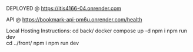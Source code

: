 DEPLOYED @ https://itis4166-04.onrender.com

API @ https://bookmark-api-pm6u.onrender.com/health

Local Hosting Instructions:
    cd back/
    docker compose up -d
    npm i 
    npm run dev    
    cd ../front/
    npm i
    npm run dev

